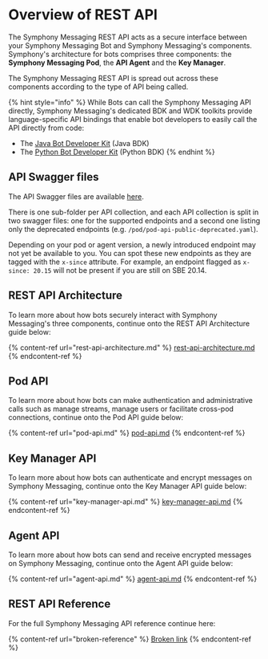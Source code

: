 # Overview of REST API

The Symphony Messaging REST API acts as a secure interface between your Symphony Messaging Bot and Symphony Messaging's components. Symphony's architecture for bots comprises three components: the **Symphony Messaging Pod**, the **API Agent** and the **Key Manager**.

The Symphony Messaging REST API is spread out across these components according to the type of API being called.

{% hint style="info" %}
While Bots can call the Symphony Messaging API directly, Symphony Messaging's dedicated BDK and WDK toolkits provide language-specific API bindings that enable bot developers to easily call the API directly from code:

* The [Java Bot Developer Kit](../../dev-tools/bdk-java/) (Java BDK)
* The [Python Bot Developer Kit](../../dev-tools/bdk-python.md) (Python BDK)
{% endhint %}

## API Swagger files

The API Swagger files are available [here](https://github.com/finos/symphony-api-spec#symphony-api-spec).&#x20;

There is one sub-folder per API collection, and each API collection is split in two swagger files: one for the supported endpoints and a second one listing only the deprecated endpoints (e.g. `/pod/pod-api-public-deprecated.yaml`).

Depending on your pod or agent version, a newly introduced endpoint may not yet be available to you. You can spot these new endpoints as they are tagged with the `x-since` attribute. For example, an endpoint flagged as `x-since: 20.15` will not be present if you are still on SBE 20.14.

## REST API Architecture

To learn more about how bots securely interact with Symphony Messaging's three components, continue onto the REST API Architecture guide below:

{% content-ref url="rest-api-architecture.md" %}
[rest-api-architecture.md](rest-api-architecture.md)
{% endcontent-ref %}

## Pod API

To learn more about how bots can make authentication and administrative calls such as manage streams, manage users or facilitate cross-pod connections, continue onto the Pod API guide below:

{% content-ref url="pod-api.md" %}
[pod-api.md](pod-api.md)
{% endcontent-ref %}

## Key Manager API

To learn more about how bots can authenticate and encrypt messages on Symphony Messaging, continue onto the Key Manager API guide below:

{% content-ref url="key-manager-api.md" %}
[key-manager-api.md](key-manager-api.md)
{% endcontent-ref %}

## Agent API

To learn more about how bots can send and receive encrypted messages on Symphony Messaging, continue onto the Agent API guide below:

{% content-ref url="agent-api.md" %}
[agent-api.md](agent-api.md)
{% endcontent-ref %}

## REST API Reference

For the full Symphony Messaging API reference continue here:

{% content-ref url="broken-reference" %}
[Broken link](broken-reference)
{% endcontent-ref %}
